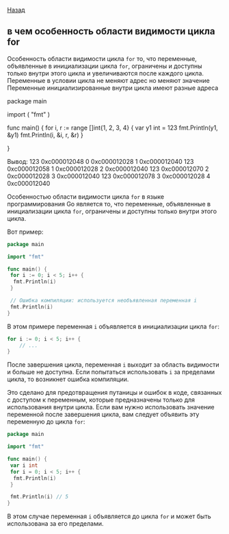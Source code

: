 [Назад](/L1/L1_.md) 
## в чем особенность области видимости цикла for

Особенность области видимости цикла `for` то, что переменные, объявленные в инициализации цикла `for`, ограничены и доступны только внутри этого цикла и увеличиваются после каждого цикла. 
Переменные в условии цикла не меняют адрес но меняют значение
Переменные инициализированные внутри цикла имеют разные адреса 



package main

import (
	"fmt"
)

func main() {
	for i, r := range []int{1, 2, 3, 4} {
		var у1 int = 123
		fmt.Println(у1, &у1)
		fmt.Println(i, &i, r, &r)
	}

}


Вывод:
123 0xc000012048
0 0xc000012028 1 0xc000012040
123 0xc000012058
1 0xc000012028 2 0xc000012040
123 0xc000012070
2 0xc000012028 3 0xc000012040
123 0xc000012078
3 0xc000012028 4 0xc000012040








Особенностью области видимости цикла `for` в языке программирования Go является то, что переменные, объявленные в инициализации цикла `for`, ограничены и доступны только внутри этого цикла.

Вот пример:

```go
package main

import "fmt"

func main() {
 for i := 0; i < 5; i++ {
  fmt.Println(i)
 }

 // Ошибка компиляции: используется необъявленная переменная i
 fmt.Println(i)
}
```

В этом примере переменная `i` объявляется в инициализации цикла `for`:

```go
for i := 0; i < 5; i++ {
    // ...
}
```

После завершения цикла, переменная `i` выходит за область видимости и больше не доступна. Если попытаться использовать `i` за пределами цикла, то возникнет ошибка компиляции.

Это сделано для предотвращения путаницы и ошибок в коде, связанных с доступом к переменным, которые предназначены только для использования внутри цикла. Если вам нужно использовать значение переменной после завершения цикла, вам следует объявить эту переменную до цикла `for`:

```go
package main

import "fmt"

func main() {
 var i int
 for i = 0; i < 5; i++ {
  fmt.Println(i)
 }

 fmt.Println(i) // 5
}
```

В этом случае переменная `i` объявляется до цикла `for` и может быть использована за его пределами.